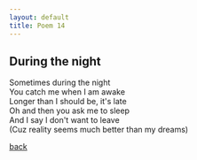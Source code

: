```yaml
---
layout: default
title: Poem 14
---
```


## During the night

Sometimes during the night \
You catch me when I am awake \
Longer than I should be, it's late \
Oh and then you ask me to sleep \
And I say I don't want to leave \
(Cuz reality seems much better than my dreams)


 [back](../index-page.html)